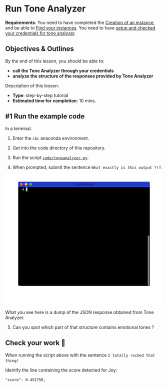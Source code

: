 # Run Tone Analyzer

**Requirements**: You need to have completed the [Creation of an instance](1-create_instance.md), and be able to [Find your instances](2-find_your_instances.md). You need to have [setup and checked your credentials for tone analyzer](3-setup_credentials.md).


## Objectives & Outlines

By the end of this lesson, you should be able to:
- **call the Tone Analyzer through your credentials**
- **analyze the structure of the responses provided by Tone Analyzer**

Description of this lesson:
- **Type**: step-by-step tutorial
- **Estimated time for completion**: 10 mins.


## \#1 Run the example code

In a terminal.

1. Enter the `cbc` anaconda environment.

2. Get into the code directory of this repository.

3. Run the script [`code/toneanalyzer.py`](../code/toneanalyzer.py).

4. When prompted, submit the sentence `What exactly is this output ?!?`.

  ![toneanalyzer script demo](img/watson-toneanalyzer-run.gif)

  What you see here is a dump of the JSON response obtained from Tone Analyzer.

5. Can you spot which part of that structure contains emotional tones ?


## Check your work 💪

When running the script above with the sentence `I totally rocked that thing!`

Identify the line containing the score detected for Joy:

  ```
  "score": 0.452758,
  ```

